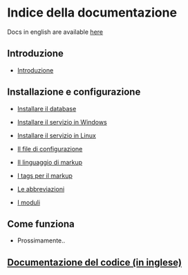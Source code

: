 # Indice della documentazione

Docs in english are available [here](en/index.md)

## Introduzione

- [Introduzione](intro.md)
   
## Installazione e configurazione

- [Installare il database](database.md)
	
- [Installare il servizio in Windows](windows.md)
	
- [Installare il servizio in Linux](linux.md)
	
- [Il file di configurazione](config.md)
	
- [Il linguaggio di markup](markup.md)

- [I tags per il markup](tags.md)
	
- [Le abbreviazioni](entities.md)
	
- [I moduli](modules.md)

## Come funziona

- Prossimamente..

## [Documentazione del codice (in inglese)](code/html/index.html)

